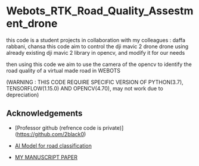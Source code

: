 
# Webots_RTK_Road_Quality_Assestment_drone
this code is a student projects in collaboration with my colleagues : daffa rabbani, chansa
this code aim to control the dji mavic 2 drone drone using already existing dji mavic 2 library in opencv, and modify it for our needs

then using this code we aim to use the camera of the opencv to identify the road quality of a virtual made road in WEBOTS

(WARNING : THIS CODE REQUIRE SPECIFIC VERSION OF PYTHON(3.7), TENSORFLOW(1.15.0) AND OPENCV(4.70), may not work due to depreciation)


## Acknowledgements

 - [Professor github (refrence code is private)] (https://github.com/2black0)

 - [AI Model for road classification](https://github.com/thiagortk/Road-Surface-Classification)

 
 - [MY MANUSCRIPT PAPER](https://drive.google.com/file/d/1RQvwrCcyrhh1AeVONXuTLwahXD_mkgoN/view?usp=sharing)



